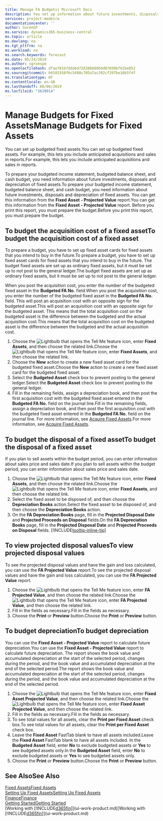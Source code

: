 ```yaml
---
title: Manage FA Budgets| Microsoft Docs
description: You set up information about future investments, disposals, and depreciation of fixed assets to help prepare budgets and forecasts.
services: project-madeira
documentationcenter: ''
author: SorenGP
ms.service: dynamics365-business-central
ms.topic: article
ms.devlang: na
ms.tgt_pltfrm: na
ms.workload: na
ms.search.keywords: forecast
ms.date: 05/24/2019
ms.author: sgroespe
ms.openlocfilehash: dfae781b7ddabd7283868886dd07699bf62be052
ms.sourcegitcommit: 04581558f6c5488c705a7ac392cf297be10b5f4f
ms.translationtype: HT
ms.contentlocale: en-GB
ms.lasthandoff: 06/06/2019
ms.locfileid: "1620914"
---
```

# <a name="manage-budgets-for-fixed-assets"></a><span data-ttu-id="4a284-103">Manage Budgets for Fixed Assets</span><span class="sxs-lookup"><span data-stu-id="4a284-103">Manage Budgets for Fixed Assets</span></span>
<span data-ttu-id="4a284-104">You can set up budgeted fixed assets.</span><span class="sxs-lookup"><span data-stu-id="4a284-104">You can set up budgeted fixed assets.</span></span> <span data-ttu-id="4a284-105">For example, this lets you include anticipated acquisitions and sales in reports.</span><span class="sxs-lookup"><span data-stu-id="4a284-105">For example, this lets you include anticipated acquisitions and sales in reports.</span></span>  

<span data-ttu-id="4a284-106">To prepare your budgeted income statement, budgeted balance sheet, and cash budget, you need information about future investments, disposals and depreciation of fixed assets.</span><span class="sxs-lookup"><span data-stu-id="4a284-106">To prepare your budgeted income statement, budgeted balance sheet, and cash budget, you need information about future investments, disposals and depreciation of fixed assets.</span></span> <span data-ttu-id="4a284-107">You can get this information from the **Fixed Asset - Projected Value** report.</span><span class="sxs-lookup"><span data-stu-id="4a284-107">You can get this information from the **Fixed Asset - Projected Value** report.</span></span> <span data-ttu-id="4a284-108">Before you print this report, you must prepare the budget.</span><span class="sxs-lookup"><span data-stu-id="4a284-108">Before you print this report, you must prepare the budget.</span></span>  

## <a name="to-budget-the-acquisition-cost-of-a-fixed-asset"></a><span data-ttu-id="4a284-109">To budget the acquisition cost of a fixed asset</span><span class="sxs-lookup"><span data-stu-id="4a284-109">To budget the acquisition cost of a fixed asset</span></span>
<span data-ttu-id="4a284-110">To prepare a budget, you have to set up fixed asset cards for fixed assets that you intend to buy in the future.</span><span class="sxs-lookup"><span data-stu-id="4a284-110">To prepare a budget, you have to set up fixed asset cards for fixed assets that you intend to buy in the future.</span></span> <span data-ttu-id="4a284-111">The budget fixed assets are set up as ordinary fixed assets, but it must be set up to not post to the general ledger.</span><span class="sxs-lookup"><span data-stu-id="4a284-111">The budget fixed assets are set up as ordinary fixed assets, but it must be set up to not post to the general ledger.</span></span>

<span data-ttu-id="4a284-112">When you post the acquisition cost, you enter the number of the budgeted fixed asset in the **Budgeted FA No.** field.</span><span class="sxs-lookup"><span data-stu-id="4a284-112">When you post the acquisition cost, you enter the number of the budgeted fixed asset in the **Budgeted FA No.** field.</span></span> <span data-ttu-id="4a284-113">This will post an acquisition cost with an opposite sign for the budgeted asset.</span><span class="sxs-lookup"><span data-stu-id="4a284-113">This will post an acquisition cost with an opposite sign for the budgeted asset.</span></span> <span data-ttu-id="4a284-114">This means that the total acquisition cost on the budgeted asset is the difference between the budgeted and the actual acquisition cost.</span><span class="sxs-lookup"><span data-stu-id="4a284-114">This means that the total acquisition cost on the budgeted asset is the difference between the budgeted and the actual acquisition cost.</span></span>

1. <span data-ttu-id="4a284-115">Choose the ![Lightbulb that opens the Tell Me feature](media/ui-search/search_small.png "Tell me what you want to do") icon, enter **Fixed Assets**, and then choose the related link.</span><span class="sxs-lookup"><span data-stu-id="4a284-115">Choose the ![Lightbulb that opens the Tell Me feature](media/ui-search/search_small.png "Tell me what you want to do") icon, enter **Fixed Assets**, and then choose the related link.</span></span>
2. <span data-ttu-id="4a284-116">Choose the **New** action to create a new fixed asset card for the budgeted fixed asset.</span><span class="sxs-lookup"><span data-stu-id="4a284-116">Choose the **New** action to create a new fixed asset card for the budgeted fixed asset.</span></span>
3. <span data-ttu-id="4a284-117">Select the **Budgeted Asset** check box to prevent posting to the general ledger.</span><span class="sxs-lookup"><span data-stu-id="4a284-117">Select the **Budgeted Asset** check box to prevent posting to the general ledger.</span></span>
4. <span data-ttu-id="4a284-118">Fill in the remaining fields, assign a depreciation book, and then post the first acquisition cost with the budgeted fixed asset entered in the **Budgeted FA No.** field on the journal line.</span><span class="sxs-lookup"><span data-stu-id="4a284-118">Fill in the remaining fields, assign a depreciation book, and then post the first acquisition cost with the budgeted fixed asset entered in the **Budgeted FA No.** field on the journal line.</span></span> <span data-ttu-id="4a284-119">For more information, see [Acquire Fixed Assets](fa-how-acquire.md).</span><span class="sxs-lookup"><span data-stu-id="4a284-119">For more information, see [Acquire Fixed Assets](fa-how-acquire.md).</span></span>

## <a name="to-budget-the-disposal-of-a-fixed-asset"></a><span data-ttu-id="4a284-120">To budget the disposal of a fixed asset</span><span class="sxs-lookup"><span data-stu-id="4a284-120">To budget the disposal of a fixed asset</span></span>
<span data-ttu-id="4a284-121">If you plan to sell assets within the budget period, you can enter information about sales price and sales date.</span><span class="sxs-lookup"><span data-stu-id="4a284-121">If you plan to sell assets within the budget period, you can enter information about sales price and sales date.</span></span>

1. <span data-ttu-id="4a284-122">Choose the ![Lightbulb that opens the Tell Me feature](media/ui-search/search_small.png "Tell me what you want to do") icon, enter **Fixed Assets**, and then choose the related link.</span><span class="sxs-lookup"><span data-stu-id="4a284-122">Choose the ![Lightbulb that opens the Tell Me feature](media/ui-search/search_small.png "Tell me what you want to do") icon, enter **Fixed Assets**, and then choose the related link.</span></span>
2. <span data-ttu-id="4a284-123">Select the fixed asset to be disposed of, and then choose the **Depreciation Books** action.</span><span class="sxs-lookup"><span data-stu-id="4a284-123">Select the fixed asset to be disposed of, and then choose the **Depreciation Books** action.</span></span>
3. <span data-ttu-id="4a284-124">On the **FA Depreciation Books** page, fill in the **Projected Disposal Date** and **Projected Proceeds on Disposal** fields.</span><span class="sxs-lookup"><span data-stu-id="4a284-124">On the **FA Depreciation Books** page, fill in the **Projected Disposal Date** and **Projected Proceeds on Disposal** fields.</span></span> [!INCLUDE[tooltip-inline-tip](includes/tooltip-inline-tip_md.md)]

## <a name="to-view-projected-disposal-values"></a><span data-ttu-id="4a284-125">To view projected disposal values</span><span class="sxs-lookup"><span data-stu-id="4a284-125">To view projected disposal values</span></span>
<span data-ttu-id="4a284-126">To see the projected disposal values and have the gain and loss calculated, you can use the **FA Projected Value** report.</span><span class="sxs-lookup"><span data-stu-id="4a284-126">To see the projected disposal values and have the gain and loss calculated, you can use the **FA Projected Value** report.</span></span>

1. <span data-ttu-id="4a284-127">Choose the ![Lightbulb that opens the Tell Me feature](media/ui-search/search_small.png "Tell me what you want to do") icon, enter **FA Projected Value**, and then choose the related link.</span><span class="sxs-lookup"><span data-stu-id="4a284-127">Choose the ![Lightbulb that opens the Tell Me feature](media/ui-search/search_small.png "Tell me what you want to do") icon, enter **FA Projected Value**, and then choose the related link.</span></span>
2. <span data-ttu-id="4a284-128">Fill in the fields as necessary.</span><span class="sxs-lookup"><span data-stu-id="4a284-128">Fill in the fields as necessary.</span></span>
3. <span data-ttu-id="4a284-129">Choose the **Print** or **Preview** button.</span><span class="sxs-lookup"><span data-stu-id="4a284-129">Choose the **Print** or **Preview** button.</span></span>

## <a name="to-budget-depreciation"></a><span data-ttu-id="4a284-130">To budget depreciation</span><span class="sxs-lookup"><span data-stu-id="4a284-130">To budget depreciation</span></span>
<span data-ttu-id="4a284-131">You can use the **Fixed Asset - Projected Value** report to calculate future depreciation.</span><span class="sxs-lookup"><span data-stu-id="4a284-131">You can use the **Fixed Asset - Projected Value** report to calculate future depreciation.</span></span> <span data-ttu-id="4a284-132">The report shows the book value and accumulated depreciation at the start of the selected period, changes during the period, and the book value and accumulated depreciation at the end of the selected period.</span><span class="sxs-lookup"><span data-stu-id="4a284-132">The report shows the book value and accumulated depreciation at the start of the selected period, changes during the period, and the book value and accumulated depreciation at the end of the selected period.</span></span>

1. <span data-ttu-id="4a284-133">Choose the ![Lightbulb that opens the Tell Me feature](media/ui-search/search_small.png "Tell me what you want to do") icon, enter **Fixed Asset Projected Value**, and then choose the related link.</span><span class="sxs-lookup"><span data-stu-id="4a284-133">Choose the ![Lightbulb that opens the Tell Me feature](media/ui-search/search_small.png "Tell me what you want to do") icon, enter **Fixed Asset Projected Value**, and then choose the related link.</span></span>
2. <span data-ttu-id="4a284-134">Fill in the fields as necessary.</span><span class="sxs-lookup"><span data-stu-id="4a284-134">Fill in the fields as necessary.</span></span>
3. <span data-ttu-id="4a284-135">To see total values for all assets, clear the **Print per Fixed Asset** check box.</span><span class="sxs-lookup"><span data-stu-id="4a284-135">To see total values for all assets, clear the **Print per Fixed Asset** check box.</span></span>
4. <span data-ttu-id="4a284-136">Leave the **Fixed Asset** FastTab blank to have all assets included.</span><span class="sxs-lookup"><span data-stu-id="4a284-136">Leave the **Fixed Asset** FastTab blank to have all assets included.</span></span> <span data-ttu-id="4a284-137">In the **Budgeted Asset** field, enter **No** to exclude budgeted assets or **Yes** to see budgeted assets only.</span><span class="sxs-lookup"><span data-stu-id="4a284-137">In the **Budgeted Asset** field, enter **No** to exclude budgeted assets or **Yes** to see budgeted assets only.</span></span>
5. <span data-ttu-id="4a284-138">Choose the **Print** or **Preview** button.</span><span class="sxs-lookup"><span data-stu-id="4a284-138">Choose the **Print** or **Preview** button.</span></span>

## <a name="see-also"></a><span data-ttu-id="4a284-139">See Also</span><span class="sxs-lookup"><span data-stu-id="4a284-139">See Also</span></span>
[<span data-ttu-id="4a284-140">Fixed Assets</span><span class="sxs-lookup"><span data-stu-id="4a284-140">Fixed Assets</span></span>](fa-manage.md)  
[<span data-ttu-id="4a284-141">Setting Up Fixed Assets</span><span class="sxs-lookup"><span data-stu-id="4a284-141">Setting Up Fixed Assets</span></span>](fa-setup.md)  
[<span data-ttu-id="4a284-142">Finance</span><span class="sxs-lookup"><span data-stu-id="4a284-142">Finance</span></span>](finance.md)  
[<span data-ttu-id="4a284-143">Getting Started</span><span class="sxs-lookup"><span data-stu-id="4a284-143">Getting Started</span></span>](product-get-started.md)  
<span data-ttu-id="4a284-144">[Working with [!INCLUDE[d365fin](includes/d365fin_md.md)]](ui-work-product.md)</span><span class="sxs-lookup"><span data-stu-id="4a284-144">[Working with [!INCLUDE[d365fin](includes/d365fin_md.md)]](ui-work-product.md)</span></span>
